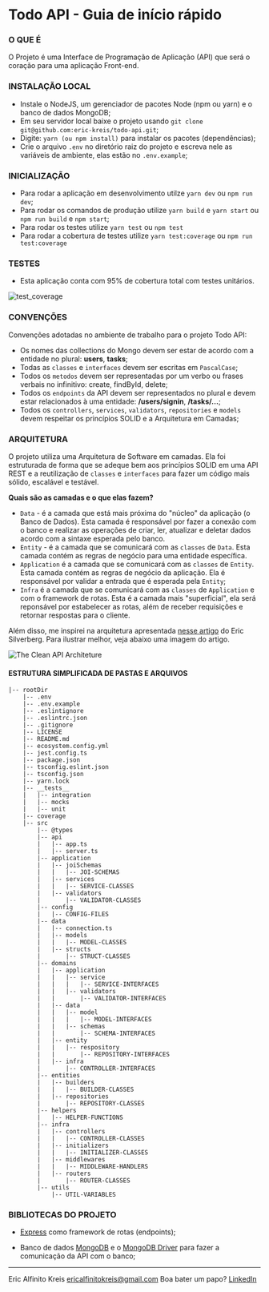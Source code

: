 # Todo API - Guia de início rápido

### O QUE É
O Projeto é uma Interface de Programação de Aplicação (API) que será o coração para uma aplicação Front-end.

### INSTALAÇÃO LOCAL
* Instale o NodeJS, um gerenciador de pacotes Node (npm ou yarn) e o banco de dados MongoDB;
* Em seu servidor local baixe o projeto usando `git clone git@github.com:eric-kreis/todo-api.git`;
* Digite: `yarn (ou npm install)` para instalar os pacotes (dependências);
* Crie o arquivo `.env` no diretório raiz do projeto e escreva nele as variáveis de ambiente, elas estão no `.env.example`;

### INICIALIZAÇÃO
* Para rodar a aplicação em desenvolvimento utilze `yarn dev` ou `npm run dev`;
* Para rodar os comandos de produção utilize `yarn build` e `yarn start` ou `npm run build` e `npm start`;
* Para rodar os testes utilize `yarn test` ou `npm test`
* Para rodar a cobertura de testes utilize `yarn test:coverage` ou `npm run test:coverage`

### TESTES
- Esta aplicação conta com 95% de cobertura total com testes unitários.

![test_coverage](https://i.ibb.co/Xb50D9g/Screenshot-from-2022-02-17-15-15-22.png)

### CONVENÇÕES
Convenções adotadas no ambiente de trabalho para o projeto Todo API:
* Os nomes das collections do Mongo devem ser estar de acordo com a entidade no plural: **users**, **tasks**;
* Todas as `classes` e `interfaces` devem ser escritas em `PascalCase`;
* Todos os `metodos` devem ser representadas por um verbo ou frases verbais no infinitivo: create, findById, delete;
* Todos os `endpoints` da API devem ser representados no plural e devem estar relacionados à uma entidade: **/users/signin**, **/tasks/...**;
* Todos os `controllers`, `services`, `validators`, `repositories` e `models` devem respeitar os princípios SOLID e a Arquitetura em Camadas;

### ARQUITETURA
O projeto utiliza uma Arquitetura de Software em camadas. Ela foi estruturada de forma que se adeque bem aos princípios SOLID em uma API REST e a reutilização de `classes` e `interfaces` para fazer um código mais sólido, escalável e testável.

**Quais são as camadas e o que elas fazem?**
* `Data` - é a camada que está mais próxima do "núcleo" da aplicação (o Banco de Dados). Esta camada é responsável por fazer a conexão com o banco e realizar as operações de criar, ler, atualizar e deletar dados acordo com a sintaxe esperada pelo banco.
* `Entity` - é a camada que se comunicará com as `classes` de `Data`. Esta camada contém as regras de negócio para uma entidade específica.
* `Application` é a camada que se comunicará com as `classes` de `Entity`. Esta camada contém as regras de negócio da aplicação. Ela é responsável por validar a entrada que é esperada pela `Entity`;
* `Infra` é a camada que se comunicará com as `classes` de `Application` e com o framework de rotas. Esta é a camada mais "superficial", ela será reponsável por estabelecer as rotas, além de receber requisições e retornar respostas para o cliente.

Além disso, me inspirei na arquitetura apresentada [nesse artigo](https://medium.com/perry-street-software-engineering/clean-api-architecture-2b57074084d5) do Eric Silverberg. Para ilustrar melhor, veja abaixo uma imagem do artigo.

![The Clean API Architeture](https://miro.medium.com/max/500/1*yTDpfIqqAdeKRhbHwfhrYQ.png)

#### ESTRUTURA SIMPLIFICADA DE PASTAS E ARQUIVOS
```
|-- rootDir
    |-- .env
    |-- .env.example
    |-- .eslintignore
    |-- .eslintrc.json
    |-- .gitignore
    |-- LICENSE
    |-- README.md
    |-- ecosystem.config.yml
    |-- jest.config.ts
    |-- package.json
    |-- tsconfig.eslint.json
    |-- tsconfig.json
    |-- yarn.lock
    |-- __tests__
    |   |-- integration
    |   |-- mocks
    |   |-- unit
    |-- coverage
    |-- src
        |-- @types
        |-- api
        |   |-- app.ts
        |   |-- server.ts
        |-- application
        |   |-- joiSchemas
        |   |   |-- JOI-SCHEMAS
        |   |-- services
        |   |   |-- SERVICE-CLASSES
        |   |-- validators
        |       |-- VALIDATOR-CLASSES
        |-- config
        |   |-- CONFIG-FILES
        |-- data
        |   |-- connection.ts
        |   |-- models
        |   |   |-- MODEL-CLASSES
        |   |-- structs
        |       |-- STRUCT-CLASSES
        |-- domains
        |   |-- application
        |   |   |-- service
        |   |   |   |-- SERVICE-INTERFACES
        |   |   |-- validators
        |   |       |-- VALIDATOR-INTERFACES
        |   |-- data
        |   |   |-- model
        |   |   |   |-- MODEL-INTERFACES
        |   |   |-- schemas
        |   |       |-- SCHEMA-INTERFACES
        |   |-- entity
        |   |   |-- respository
        |   |       |-- REPOSITORY-INTERFACES
        |   |-- infra
        |       |-- CONTROLLER-INTERFACES
        |-- entities
        |   |-- builders
        |   |   |-- BUILDER-CLASSES
        |   |-- repositories
        |       |-- REPOSITORY-CLASSES
        |-- helpers
        |   |-- HELPER-FUNCTIONS
        |-- infra
        |   |-- controllers
        |   |   |-- CONTROLLER-CLASSES
        |   |-- initializers
        |   |   |-- INITIALIZER-CLASSES
        |   |-- middlewares
        |   |   |-- MIDDLEWARE-HANDLERS
        |   |-- routers
        |       |-- ROUTER-CLASSES
        |-- utils
            |-- UTIL-VARIABLES
```

### BIBLIOTECAS DO PROJETO
* [Express](https://expressjs.com/pt-br/) como framework de rotas (endpoints);

* Banco de dados [MongoDB](https://www.mongodb.com/pt-br) e o [MongoDB Driver](https://docs.mongodb.com/drivers/node/current/) para fazer a comunicação da API com o banco;


---
Eric Alfinito Kreis
ericalfinitokreis@gmail.com
Boa bater um papo? [LinkedIn](https://www.linkedin.com/in/eric-kreis/)
